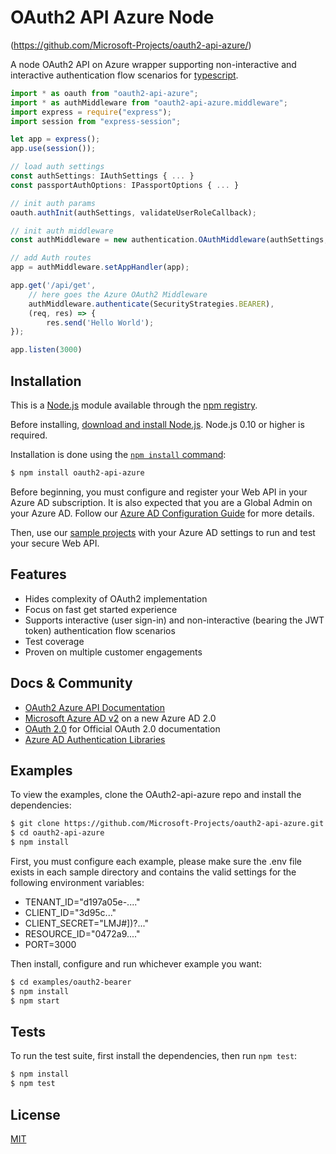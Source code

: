 # OAuth2 API Azure Node
(https://github.com/Microsoft-Projects/oauth2-api-azure/)

  A node OAuth2 API on Azure wrapper supporting non-interactive and interactive authentication flow scenarios for [typescript](https://www.typescriptlang.org/).

```js
import * as oauth from "oauth2-api-azure";
import * as authMiddleware from "oauth2-api-azure.middleware";
import express = require("express");
import session from "express-session";

let app = express();
app.use(session());

// load auth settings
const authSettings: IAuthSettings { ... }
const passportAuthOptions: IPassportOptions { ... }

// init auth params
oauth.authInit(authSettings, validateUserRoleCallback);

// init auth middleware
const authMiddleware = new authentication.OAuthMiddleware(authSettings,passportAuthOptions, apiHostname, baseApiUrl);

// add Auth routes
app = authMiddleware.setAppHandler(app);

app.get('/api/get',
    // here goes the Azure OAuth2 Middleware
    authMiddleware.authenticate(SecurityStrategies.BEARER),
    (req, res) => {
        res.send('Hello World');
});

app.listen(3000)
```

## Installation

This is a [Node.js](https://nodejs.org/en/) module available through the
[npm registry](https://www.npmjs.com/).

Before installing, [download and install Node.js](https://nodejs.org/en/download/).
Node.js 0.10 or higher is required.

Installation is done using the
[`npm install` command](https://docs.npmjs.com/getting-started/installing-npm-packages-locally):

```bash
$ npm install oauth2-api-azure
```

Before beginning, you must configure and register your Web API in your Azure AD subscription. It is also expected that you are a Global Admin on your Azure AD.
Follow our [Azure AD Configuration Guide](AzureADConfigurationGuide.md) for more details.

Then, use our [sample projects](./examples) with your Azure AD settings to run and test your secure Web API.


## Features

  * Hides complexity of OAuth2 implementation
  * Focus on fast get started experience
  * Supports interactive (user sign-in) and non-interactive (bearing the JWT token) authentication flow scenarios
  * Test coverage
  * Proven on multiple customer engagements

## Docs & Community

  * [OAuth2 Azure API Documentation](./doc)
  * [Microsoft Azure AD v2](https://docs.microsoft.com/en-us/azure/active-directory/develop/v2-overview) on a new Azure AD 2.0
  * [OAuth 2.0](https://oauth.net/2/) for Official OAuth 2.0 documentation
  * [Azure AD Authentication Libraries](https://docs.microsoft.com/en-us/azure/active-directory/develop/active-directory-authentication-libraries)
  
## Examples

  To view the examples, clone the OAuth2-api-azure repo and install the dependencies:

```bash
$ git clone https://github.com/Microsoft-Projects/oauth2-api-azure.git --depth 1
$ cd oauth2-api-azure
$ npm install

```

First, you must configure each example, please make sure the .env file exists in each sample directory and contains the valid settings for the following environment variables:
* TENANT_ID="d197a05e-...."
* CLIENT_ID="3d95c..."
* CLIENT_SECRET="LMJ#])?..."
* RESOURCE_ID="0472a9...."
* PORT=3000

Then install, configure and run whichever example you want:

```bash
$ cd examples/oauth2-bearer
$ npm install
$ npm start
```

## Tests

  To run the test suite, first install the dependencies, then run `npm test`:

```bash
$ npm install
$ npm test
```

## License

  [MIT](LICENSE)
